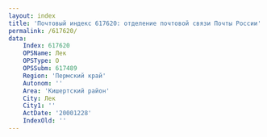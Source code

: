 ```yaml
---
layout: index
title: 'Почтовый индекс 617620: отделение почтовой связи Почты России'
permalink: /617620/
data:
    Index: 617620
    OPSName: Лек
    OPSType: О
    OPSSubm: 617489
    Region: 'Пермский край'
    Autonom: ''
    Area: 'Кишертский район'
    City: Лек
    City1: ''
    ActDate: '20001228'
    IndexOld: ''
---
```

